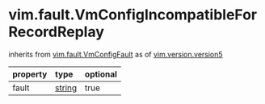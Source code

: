 vim.fault.VmConfigIncompatibleForRecordReplay
=============================================
inherits from [vim.fault.VmConfigFault](docs/vim.fault.VmConfigFault.md)
as of [vim.version.version5](docs/vim.version.md)

| property | type | optional |
|:---------|:-----|:---------|
| fault | [string](string.md "string") | true |
